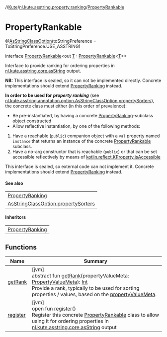 //[Kute](../../../index.md)/[nl.kute.asstring.property.ranking](../index.md)/[PropertyRankable](index.md)

# PropertyRankable

@[AsStringClassOption](../../nl.kute.asstring.annotation.option/-as-string-class-option/index.md)(toStringPreference = ToStringPreference.USE_ASSTRING)

interface [PropertyRankable](index.md)&lt;out [T](index.md) : [PropertyRankable](index.md)&lt;[T](index.md)&gt;&gt;

Interface to provide ranking for ordering properties in [nl.kute.asstring.core.asString](../../nl.kute.asstring.core/as-string.md) output.

**NB:** This interface is sealed, so it can not be implemented directly. Concrete implementations should extend [PropertyRanking](../-property-ranking/index.md) instead.

**In order to be used for** ***property ranking*** (see [nl.kute.asstring.annotation.option.AsStringClassOption.propertySorters](../../nl.kute.asstring.annotation.option/-as-string-class-option/property-sorters.md)), the concrete class must either (in this order of prevalence):

- 
   Be pre-instantiated, by having a concrete [PropertyRanking](../-property-ranking/index.md)-subclass object constructed
- 
   Allow reflective instantiation, by one of the following methods:

1. 
   Have a reachable (`public`) companion object with a `val` property named `instance` that returns an instance of the concrete [PropertyRankable](index.md) subclass.
2. 
   Have a no-arg constructor that is reachable (`public`) or that can be set accessible reflectively by means of [kotlin.reflect.KProperty.isAccessible](https://kotlinlang.org/api/latest/jvm/stdlib/kotlin.reflect.jvm/index.html)

This interface is sealed, so external code can not implement it. Concrete implementations should extend [PropertyRanking](../-property-ranking/index.md) instead.

#### See also

| |
|---|
| [PropertyRanking](../-property-ranking/index.md) |
| [AsStringClassOption.propertySorters](../../nl.kute.asstring.annotation.option/-as-string-class-option/property-sorters.md) |

#### Inheritors

| |
|---|
| [PropertyRanking](../-property-ranking/index.md) |

## Functions

| Name | Summary |
|---|---|
| [getRank](get-rank.md) | [jvm]<br>abstract fun [getRank](get-rank.md)(propertyValueMeta: [PropertyValueMeta](../../nl.kute.asstring.property.meta/-property-value-meta/index.md)): [Int](https://kotlinlang.org/api/latest/jvm/stdlib/kotlin/-int/index.html)<br>Provide a rank, typically to be used for sorting properties / values, based on the [propertyValueMeta](get-rank.md). |
| [register](register.md) | [jvm]<br>open fun [register](register.md)()<br>Register this concrete [PropertyRankable](index.md) class to allow using it for ordering properties in [nl.kute.asstring.core.asString](../../nl.kute.asstring.core/as-string.md) output |
